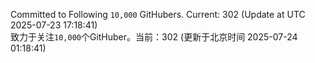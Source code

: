 Committed to Following `10,000` GitHubers. Current: <!-- FOLLOWING_COUNT -->302<!-- FOLLOWING_COUNT --> (Update at UTC <!-- LAST_UPDATED -->2025-07-23 17:18:41<!-- LAST_UPDATED -->)<br>
致力于关注`10,000`个GitHuber。当前：<!-- FOLLOWING_COUNT -->302<!-- FOLLOWING_COUNT --> (更新于北京时间 <!-- LAST_UPDATED_CST -->2025-07-24 01:18:41<!-- LAST_UPDATED_CST -->)

